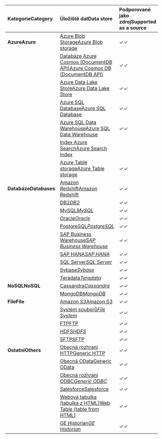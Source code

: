 | <span data-ttu-id="ab4ad-101">Kategorie</span><span class="sxs-lookup"><span data-stu-id="ab4ad-101">Category</span></span> | <span data-ttu-id="ab4ad-102">Úložiště dat</span><span class="sxs-lookup"><span data-stu-id="ab4ad-102">Data store</span></span> | <span data-ttu-id="ab4ad-103">Podporované jako zdroj</span><span class="sxs-lookup"><span data-stu-id="ab4ad-103">Supported as a source</span></span> | <span data-ttu-id="ab4ad-104">Podporované jako jímka</span><span class="sxs-lookup"><span data-stu-id="ab4ad-104">Supported as a sink</span></span> |
|:--- |:--- |:--- |:--- |
| <span data-ttu-id="ab4ad-105">**Azure**</span><span class="sxs-lookup"><span data-stu-id="ab4ad-105">**Azure**</span></span> |[<span data-ttu-id="ab4ad-106">Azure Blob Storage</span><span class="sxs-lookup"><span data-stu-id="ab4ad-106">Azure Blob storage</span></span>](../articles/data-factory/data-factory-azure-blob-connector.md) |<span data-ttu-id="ab4ad-107">✓</span><span class="sxs-lookup"><span data-stu-id="ab4ad-107">✓</span></span> |<span data-ttu-id="ab4ad-108">✓</span><span class="sxs-lookup"><span data-stu-id="ab4ad-108">✓</span></span> |
| &nbsp; |[<span data-ttu-id="ab4ad-109">Databáze Azure Cosmos (DocumentDB API)</span><span class="sxs-lookup"><span data-stu-id="ab4ad-109">Azure Cosmos DB (DocumentDB API)</span></span>](../articles/data-factory/data-factory-azure-documentdb-connector.md) |<span data-ttu-id="ab4ad-110">✓</span><span class="sxs-lookup"><span data-stu-id="ab4ad-110">✓</span></span> |<span data-ttu-id="ab4ad-111">✓</span><span class="sxs-lookup"><span data-stu-id="ab4ad-111">✓</span></span> |
| &nbsp; |[<span data-ttu-id="ab4ad-112">Azure Data Lake Store</span><span class="sxs-lookup"><span data-stu-id="ab4ad-112">Azure Data Lake Store</span></span>](../articles/data-factory/data-factory-azure-datalake-connector.md) |<span data-ttu-id="ab4ad-113">✓</span><span class="sxs-lookup"><span data-stu-id="ab4ad-113">✓</span></span> |<span data-ttu-id="ab4ad-114">✓</span><span class="sxs-lookup"><span data-stu-id="ab4ad-114">✓</span></span> |
| &nbsp; |[<span data-ttu-id="ab4ad-115">Azure SQL Database</span><span class="sxs-lookup"><span data-stu-id="ab4ad-115">Azure SQL Database</span></span>](../articles/data-factory/data-factory-azure-sql-connector.md) |<span data-ttu-id="ab4ad-116">✓</span><span class="sxs-lookup"><span data-stu-id="ab4ad-116">✓</span></span> |<span data-ttu-id="ab4ad-117">✓</span><span class="sxs-lookup"><span data-stu-id="ab4ad-117">✓</span></span> |
| &nbsp; |[<span data-ttu-id="ab4ad-118">Azure SQL Data Warehouse</span><span class="sxs-lookup"><span data-stu-id="ab4ad-118">Azure SQL Data Warehouse</span></span>](../articles/data-factory/data-factory-azure-sql-data-warehouse-connector.md) |<span data-ttu-id="ab4ad-119">✓</span><span class="sxs-lookup"><span data-stu-id="ab4ad-119">✓</span></span> |<span data-ttu-id="ab4ad-120">✓</span><span class="sxs-lookup"><span data-stu-id="ab4ad-120">✓</span></span> |
| &nbsp; |[<span data-ttu-id="ab4ad-121">Index Azure Search</span><span class="sxs-lookup"><span data-stu-id="ab4ad-121">Azure Search Index</span></span>](../articles/data-factory/data-factory-azure-search-connector.md) | |<span data-ttu-id="ab4ad-122">✓</span><span class="sxs-lookup"><span data-stu-id="ab4ad-122">✓</span></span> |
| &nbsp; |[<span data-ttu-id="ab4ad-123">Azure Table storage</span><span class="sxs-lookup"><span data-stu-id="ab4ad-123">Azure Table storage</span></span>](../articles/data-factory/data-factory-azure-table-connector.md) |<span data-ttu-id="ab4ad-124">✓</span><span class="sxs-lookup"><span data-stu-id="ab4ad-124">✓</span></span> |<span data-ttu-id="ab4ad-125">✓</span><span class="sxs-lookup"><span data-stu-id="ab4ad-125">✓</span></span> |
| <span data-ttu-id="ab4ad-126">**Databáze**</span><span class="sxs-lookup"><span data-stu-id="ab4ad-126">**Databases**</span></span> |[<span data-ttu-id="ab4ad-127">Amazon Redshift</span><span class="sxs-lookup"><span data-stu-id="ab4ad-127">Amazon Redshift</span></span>](../articles/data-factory/data-factory-amazon-redshift-connector.md) |<span data-ttu-id="ab4ad-128">✓</span><span class="sxs-lookup"><span data-stu-id="ab4ad-128">✓</span></span> | |
| &nbsp; |<span data-ttu-id="ab4ad-129">[DB2](../articles/data-factory/data-factory-onprem-db2-connector.md)*</span><span class="sxs-lookup"><span data-stu-id="ab4ad-129">[DB2](../articles/data-factory/data-factory-onprem-db2-connector.md)*</span></span> |<span data-ttu-id="ab4ad-130">✓</span><span class="sxs-lookup"><span data-stu-id="ab4ad-130">✓</span></span> | |
| &nbsp; |<span data-ttu-id="ab4ad-131">[MySQL](../articles/data-factory/data-factory-onprem-mysql-connector.md)*</span><span class="sxs-lookup"><span data-stu-id="ab4ad-131">[MySQL](../articles/data-factory/data-factory-onprem-mysql-connector.md)*</span></span> |<span data-ttu-id="ab4ad-132">✓</span><span class="sxs-lookup"><span data-stu-id="ab4ad-132">✓</span></span> | |
| &nbsp; |<span data-ttu-id="ab4ad-133">[Oracle](../articles/data-factory/data-factory-onprem-oracle-connector.md)*</span><span class="sxs-lookup"><span data-stu-id="ab4ad-133">[Oracle](../articles/data-factory/data-factory-onprem-oracle-connector.md)*</span></span> |<span data-ttu-id="ab4ad-134">✓</span><span class="sxs-lookup"><span data-stu-id="ab4ad-134">✓</span></span> |<span data-ttu-id="ab4ad-135">✓</span><span class="sxs-lookup"><span data-stu-id="ab4ad-135">✓</span></span> |
| &nbsp; |<span data-ttu-id="ab4ad-136">[PostgreSQL](../articles/data-factory/data-factory-onprem-postgresql-connector.md)*</span><span class="sxs-lookup"><span data-stu-id="ab4ad-136">[PostgreSQL](../articles/data-factory/data-factory-onprem-postgresql-connector.md)*</span></span> |<span data-ttu-id="ab4ad-137">✓</span><span class="sxs-lookup"><span data-stu-id="ab4ad-137">✓</span></span> | |
| &nbsp; |<span data-ttu-id="ab4ad-138">[SAP Business Warehouse](../articles/data-factory/data-factory-sap-business-warehouse-connector.md)*</span><span class="sxs-lookup"><span data-stu-id="ab4ad-138">[SAP Business Warehouse](../articles/data-factory/data-factory-sap-business-warehouse-connector.md)*</span></span> |<span data-ttu-id="ab4ad-139">✓</span><span class="sxs-lookup"><span data-stu-id="ab4ad-139">✓</span></span> | |
| &nbsp; |<span data-ttu-id="ab4ad-140">[SAP HANA](../articles/data-factory/data-factory-sap-hana-connector.md)*</span><span class="sxs-lookup"><span data-stu-id="ab4ad-140">[SAP HANA](../articles/data-factory/data-factory-sap-hana-connector.md)*</span></span> |<span data-ttu-id="ab4ad-141">✓</span><span class="sxs-lookup"><span data-stu-id="ab4ad-141">✓</span></span> | |
| &nbsp; |<span data-ttu-id="ab4ad-142">[SQL Server](../articles/data-factory/data-factory-sqlserver-connector.md)*</span><span class="sxs-lookup"><span data-stu-id="ab4ad-142">[SQL Server](../articles/data-factory/data-factory-sqlserver-connector.md)*</span></span> |<span data-ttu-id="ab4ad-143">✓</span><span class="sxs-lookup"><span data-stu-id="ab4ad-143">✓</span></span> |<span data-ttu-id="ab4ad-144">✓</span><span class="sxs-lookup"><span data-stu-id="ab4ad-144">✓</span></span> |
| &nbsp; |<span data-ttu-id="ab4ad-145">[Sybase](../articles/data-factory/data-factory-onprem-sybase-connector.md)*</span><span class="sxs-lookup"><span data-stu-id="ab4ad-145">[Sybase](../articles/data-factory/data-factory-onprem-sybase-connector.md)*</span></span> |<span data-ttu-id="ab4ad-146">✓</span><span class="sxs-lookup"><span data-stu-id="ab4ad-146">✓</span></span> | |
| &nbsp; |<span data-ttu-id="ab4ad-147">[Teradata](../articles/data-factory/data-factory-onprem-teradata-connector.md)*</span><span class="sxs-lookup"><span data-stu-id="ab4ad-147">[Teradata](../articles/data-factory/data-factory-onprem-teradata-connector.md)*</span></span> |<span data-ttu-id="ab4ad-148">✓</span><span class="sxs-lookup"><span data-stu-id="ab4ad-148">✓</span></span> | |
| <span data-ttu-id="ab4ad-149">**NoSQL**</span><span class="sxs-lookup"><span data-stu-id="ab4ad-149">**NoSQL**</span></span> |<span data-ttu-id="ab4ad-150">[Cassandra](../articles/data-factory/data-factory-onprem-cassandra-connector.md)*</span><span class="sxs-lookup"><span data-stu-id="ab4ad-150">[Cassandra](../articles/data-factory/data-factory-onprem-cassandra-connector.md)*</span></span> |<span data-ttu-id="ab4ad-151">✓</span><span class="sxs-lookup"><span data-stu-id="ab4ad-151">✓</span></span> | |
| &nbsp; |<span data-ttu-id="ab4ad-152">[MongoDB](../articles/data-factory/data-factory-on-premises-mongodb-connector.md)*</span><span class="sxs-lookup"><span data-stu-id="ab4ad-152">[MongoDB](../articles/data-factory/data-factory-on-premises-mongodb-connector.md)*</span></span> |<span data-ttu-id="ab4ad-153">✓</span><span class="sxs-lookup"><span data-stu-id="ab4ad-153">✓</span></span> | |
| <span data-ttu-id="ab4ad-154">**File**</span><span class="sxs-lookup"><span data-stu-id="ab4ad-154">**File**</span></span> |[<span data-ttu-id="ab4ad-155">Amazon S3</span><span class="sxs-lookup"><span data-stu-id="ab4ad-155">Amazon S3</span></span>](../articles/data-factory/data-factory-amazon-simple-storage-service-connector.md) |<span data-ttu-id="ab4ad-156">✓</span><span class="sxs-lookup"><span data-stu-id="ab4ad-156">✓</span></span> | |
| &nbsp; |<span data-ttu-id="ab4ad-157">[Systém souborů](../articles/data-factory/data-factory-onprem-file-system-connector.md)*</span><span class="sxs-lookup"><span data-stu-id="ab4ad-157">[File System](../articles/data-factory/data-factory-onprem-file-system-connector.md)*</span></span> |<span data-ttu-id="ab4ad-158">✓</span><span class="sxs-lookup"><span data-stu-id="ab4ad-158">✓</span></span> |<span data-ttu-id="ab4ad-159">✓</span><span class="sxs-lookup"><span data-stu-id="ab4ad-159">✓</span></span> |
| &nbsp; |[<span data-ttu-id="ab4ad-160">FTP</span><span class="sxs-lookup"><span data-stu-id="ab4ad-160">FTP</span></span>](../articles/data-factory/data-factory-ftp-connector.md) |<span data-ttu-id="ab4ad-161">✓</span><span class="sxs-lookup"><span data-stu-id="ab4ad-161">✓</span></span> | |
| &nbsp; |<span data-ttu-id="ab4ad-162">[HDFS](../articles/data-factory/data-factory-hdfs-connector.md)*</span><span class="sxs-lookup"><span data-stu-id="ab4ad-162">[HDFS](../articles/data-factory/data-factory-hdfs-connector.md)*</span></span> |<span data-ttu-id="ab4ad-163">✓</span><span class="sxs-lookup"><span data-stu-id="ab4ad-163">✓</span></span> | |
| &nbsp; |[<span data-ttu-id="ab4ad-164">SFTP</span><span class="sxs-lookup"><span data-stu-id="ab4ad-164">SFTP</span></span>](../articles/data-factory/data-factory-sftp-connector.md) |<span data-ttu-id="ab4ad-165">✓</span><span class="sxs-lookup"><span data-stu-id="ab4ad-165">✓</span></span> | |
| <span data-ttu-id="ab4ad-166">**Ostatní**</span><span class="sxs-lookup"><span data-stu-id="ab4ad-166">**Others**</span></span> |[<span data-ttu-id="ab4ad-167">Obecná rozhraní HTTP</span><span class="sxs-lookup"><span data-stu-id="ab4ad-167">Generic HTTP</span></span>](../articles/data-factory/data-factory-http-connector.md) |<span data-ttu-id="ab4ad-168">✓</span><span class="sxs-lookup"><span data-stu-id="ab4ad-168">✓</span></span> | |
| &nbsp; |[<span data-ttu-id="ab4ad-169">Obecná OData</span><span class="sxs-lookup"><span data-stu-id="ab4ad-169">Generic OData</span></span>](../articles/data-factory/data-factory-odata-connector.md) |<span data-ttu-id="ab4ad-170">✓</span><span class="sxs-lookup"><span data-stu-id="ab4ad-170">✓</span></span> | |
| &nbsp; |<span data-ttu-id="ab4ad-171">[Obecná rozhraní ODBC](../articles/data-factory/data-factory-odbc-connector.md)*</span><span class="sxs-lookup"><span data-stu-id="ab4ad-171">[Generic ODBC](../articles/data-factory/data-factory-odbc-connector.md)*</span></span> |<span data-ttu-id="ab4ad-172">✓</span><span class="sxs-lookup"><span data-stu-id="ab4ad-172">✓</span></span> | |
| &nbsp; |[<span data-ttu-id="ab4ad-173">Salesforce</span><span class="sxs-lookup"><span data-stu-id="ab4ad-173">Salesforce</span></span>](../articles/data-factory/data-factory-salesforce-connector.md) |<span data-ttu-id="ab4ad-174">✓</span><span class="sxs-lookup"><span data-stu-id="ab4ad-174">✓</span></span> | |
| &nbsp; |[<span data-ttu-id="ab4ad-175">Webová tabulka (tabulka z HTML)</span><span class="sxs-lookup"><span data-stu-id="ab4ad-175">Web Table (table from HTML)</span></span>](../articles/data-factory/data-factory-web-table-connector.md) |<span data-ttu-id="ab4ad-176">✓</span><span class="sxs-lookup"><span data-stu-id="ab4ad-176">✓</span></span> | |
| &nbsp; |<span data-ttu-id="ab4ad-177">[GE Historian](../articles/data-factory/data-factory-odbc-connector.md#ge-historian-store)*</span><span class="sxs-lookup"><span data-stu-id="ab4ad-177">[GE Historian](../articles/data-factory/data-factory-odbc-connector.md#ge-historian-store)*</span></span> |<span data-ttu-id="ab4ad-178">✓</span><span class="sxs-lookup"><span data-stu-id="ab4ad-178">✓</span></span> | | |


